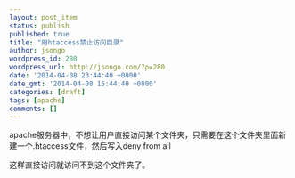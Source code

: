 ```yaml
---
layout: post_item
status: publish
published: true
title: "用htaccess禁止访问目录"
author: jsongo
wordpress_id: 280
wordpress_url: http://jsongo.com/?p=280
date: '2014-04-08 23:44:40 +0800'
date_gmt: '2014-04-08 15:44:40 +0800'
categories: [draft]
tags: [apache]
comments: []
---
```

apache服务器中，不想让用户直接访问某个文件夹，只需要在这个文件夹里面新建一个.htaccess文件，然后写入deny from all

这样直接访问就访问不到这个文件夹了。

